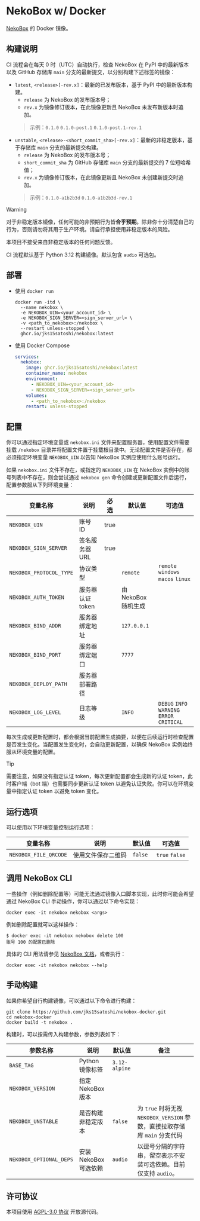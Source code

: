 # NekoBox w/ Docker

[NekoBox](https://github.com/wyapx/nekobox) 的 Docker 镜像。

## 构建说明

CI 流程会在每天 0 时（UTC）自动执行，检查 NekoBox 在 PyPI 中的最新版本以及 GitHub 存储库 `main` 分支的最新提交，以分别构建下述标签的镜像：

- `latest`, `<release>[-rev.x]`：最新的已发布版本，基于 PyPI 中的最新版本构建。
  - `release` 为 NekoBox 的发布版本号；
  - `rev.x` 为镜像修订版本，在此镜像更新且 NekoBox 未发布新版本时追加。
  > 示例：`0.1.0` `0.1.0-post.1` `0.1.0-post.1-rev.1`
- `unstable`, `<release>-<short_commit_sha>[-rev.x]`：最新的非稳定版本，基于存储库 `main` 分支的最新提交构建。
  - `release` 为 NekoBox 的发布版本号；
  - `short_commit_sha` 为 GitHub 存储库 `main` 分支的最新提交的 7 位短哈希值；
  - `rev.x` 为镜像修订版本，在此镜像更新且 NekoBox 未创建新提交时追加。
  > 示例：`0.1.0-a1b2b3d` `0.1.0-a1b2b3d-rev.1`

> [!WARNING]
> 对于非稳定版本镜像，任何可能的非预期行为皆**合乎预期**。除非你十分清楚自己的行为，否则请勿将其用于生产环境。请自行承担使用非稳定版本的风险。
>
> 本项目不接受来自非稳定版本的任何问题反馈。

CI 流程默认基于 Python 3.12 构建镜像。默认包含 `audio` 可选包。

## 部署

- 使用 `docker run`

  ```shell
  docker run -itd \
    --name nekobox \
    -e NEKOBOX_UIN=<your_account_id> \
    -e NEKOBOX_SIGN_SERVER=<sign_server_url> \
    -v <path_to_nekobox>:/nekobox \
    --restart unless-stopped \
    ghcr.io/jks15satoshi/nekobox:latest
  ```

- 使用 Docker Compose

  ```yml
  services:
    nekobox:
      image: ghcr.io/jks15satoshi/nekobox:latest
      container_name: nekobox
      environment:
        - NEKOBOX_UIN=<your_account_id>
        - NEKOBOX_SIGN_SERVER=<sign_server_url>
      volumes:
        - <path_to_nekobox>:/nekobox
      restart: unless-stopped
  ```

## 配置

你可以通过指定环境变量或 `nekobox.ini` 文件来配置服务器，使用配置文件需要挂载 `/nekobox` 目录并将配置文件置于挂载根目录中。无论配置文件是否存在，都必须指定环境变量 `NEKOBOX_UIN` 以告知 NekoBox 实例应使用什么账号运行。

如果 `nekobox.ini` 文件不存在，或指定的 `NEKOBOX_UIN` 在 NekoBox 实例中的账号列表中不存在，则会尝试通过 `nekobox gen` 命令创建或更新配置文件后运行，配置参数服从下列环境变量：

| 变量名称                | 说明             | 必选 | 默认值              | 可选值                                      |
|-------------------------|------------------|------|---------------------|---------------------------------------------|
| `NEKOBOX_UIN`           | 账号 ID          | true |                     |                                             |
| `NEKOBOX_SIGN_SERVER`   | 签名服务器 URL   | true |                     |                                             |
| `NEKOBOX_PROTOCOL_TYPE` | 协议类型         |      | `remote`            | `remote` `windows` `macos` `linux`          |
| `NEKOBOX_AUTH_TOKEN`    | 服务器认证 token |      | 由 NekoBox 随机生成 |                                             |
| `NEKOBOX_BIND_ADDR`     | 服务器绑定地址   |      | `127.0.0.1`         |                                             |
| `NEKOBOX_BIND_PORT`     | 服务器绑定端口   |      | `7777`              |                                             |
| `NEKOBOX_DEPLOY_PATH`   | 服务器部署路径   |      |                     |                                             |
| `NEKOBOX_LOG_LEVEL`     | 日志等级         |      | `INFO`              | `DEBUG` `INFO` `WARNING` `ERROR` `CRITICAL` |

每次生成或更新配置时，都会根据当前配置生成摘要，以便在后续运行时检查配置是否发生变化。当配置发生变化时，会自动更新配置，以确保 NekoBox 实例始终服从环境变量的配置。

> [!TIP]
> 需要注意，如果没有指定认证 token，每次更新配置都会生成新的认证 token，此时客户端（bot 端）也需要同步更新认证 token 以避免认证失败。你可以在环境变量中指定认证 token 以避免 token 变化。

## 运行选项

可以使用以下环境变量控制运行选项：

| 变量名称              | 说明               | 默认值  | 可选值         |
|-----------------------|--------------------|---------|----------------|
| `NEKOBOX_FILE_QRCODE` | 使用文件保存二维码 | `false` | `true` `false` |

## 调用 NekoBox CLI

一些操作（例如删除配置等）可能无法通过镜像入口脚本实现，此时你可能会希望通过 NekoBox CLI 手动操作，你可以通过以下命令实现：

```shell
docker exec -it nekobox nekobox <args>
```

例如删除配置就可以这样操作：

```shell
$ docker exec -it nekobox nekobox delete 100
账号 100 的配置已删除
```

具体的 CLI 用法请参见 [NekoBox 文档](https://github.com/wyapx/nekobox#cli-%E5%B7%A5%E5%85%B7)，或者执行：

```shell
docker exec -it nekobox nekobox --help
```

## 手动构建

如果你希望自行构建镜像，可以通过以下命令进行构建：

```shell
git clone https://github.com/jks15satoshi/nekobox-docker.git
cd nekobox-docker
docker build -t nekobox .
```

构建时，可以按需传入构建参数，参数列表如下：

| 参数名称                    | 说明                  | 默认值        | 备注                                                                      |
|-----------------------------|-----------------------|---------------|---------------------------------------------------------------------------|
| `BASE_TAG`                  | Python 镜像标签       | `3.12-alpine` |                                                                           |
| `NEKOBOX_VERSION`           | 指定 NekoBox 版本     |               |                                                                           |
| `NEKOBOX_UNSTABLE`          | 是否构建非稳定版本    | `false`       | 为 `true` 时将无视 `NEKOBOX_VERSION` 参数，直接拉取存储库 `main` 分支代码 |
| `NEKOBOX_OPTIONAL_DEPS`     | 安装 NekoBox 可选依赖 | `audio`       | 以逗号分隔的字符串，留空表示不安装可选依赖。目前仅支持 `audio`。          |

## 许可协议

本项目使用 [AGPL-3.0 协议](./LICENSE) 开放源代码。
